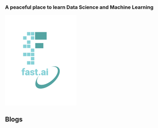 ### A peaceful place to learn Data Science and Machine Learning  
![Image of fast.ai logo](images/logo.png)

## Blogs
 
